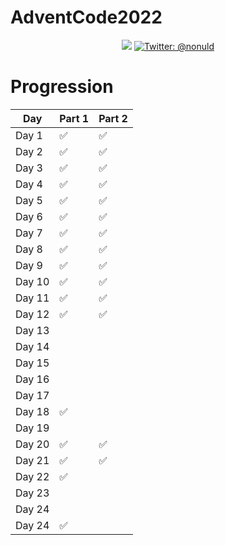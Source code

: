 # AdventCode2022

<p align="center">
    <img src="https://img.shields.io/badge/python-3.9-blue.svg" />
    <a href="https://twitter.com/nonuld">
        <img src="https://img.shields.io/badge/Contact-@nonuld-lightgrey.svg?style=flat" alt="Twitter: @nonuld" />
    </a>
</p>

# Progression

| Day    | Part 1  | Part 2  |
|--------|---------|---------|
| Day 1  |    ✅     |    ✅     |
| Day 2  |    ✅     |    ✅     |
| Day 3  |    ✅     |    ✅     |
| Day 4  |    ✅     |    ✅     |
| Day 5  |    ✅     |    ✅     |
| Day 6  |    ✅     |    ✅     |
| Day 7  |    ✅     |    ✅     |
| Day 8  |    ✅     |    ✅     |
| Day 9  |    ✅     |    ✅     |
| Day 10 |    ✅     |    ✅     |
| Day 11 |    ✅     |    ✅     |
| Day 12 |    ✅     |    ✅     |
| Day 13 |         |         |
| Day 14 |         |         |
| Day 15 |         |         |
| Day 16 |         |         |
| Day 17 |         |         |
| Day 18 |    ✅     |         |
| Day 19 |         |         |
| Day 20 |    ✅     |    ✅     |
| Day 21 |    ✅     |    ✅     |
| Day 22 |    ✅     |         |
| Day 23 |         |         |
| Day 24 |         |         |
| Day 24 |    ✅     |         |
